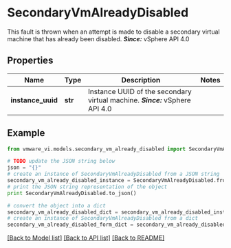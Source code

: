 # SecondaryVmAlreadyDisabled

This fault is thrown when an attempt is made to disable a secondary virtual machine that has already been disabled.  ***Since:*** vSphere API 4.0 

## Properties
Name | Type | Description | Notes
------------ | ------------- | ------------- | -------------
**instance_uuid** | **str** | Instance UUID of the secondary virtual machine.  ***Since:*** vSphere API 4.0  | 

## Example

```python
from vmware_vi.models.secondary_vm_already_disabled import SecondaryVmAlreadyDisabled

# TODO update the JSON string below
json = "{}"
# create an instance of SecondaryVmAlreadyDisabled from a JSON string
secondary_vm_already_disabled_instance = SecondaryVmAlreadyDisabled.from_json(json)
# print the JSON string representation of the object
print SecondaryVmAlreadyDisabled.to_json()

# convert the object into a dict
secondary_vm_already_disabled_dict = secondary_vm_already_disabled_instance.to_dict()
# create an instance of SecondaryVmAlreadyDisabled from a dict
secondary_vm_already_disabled_form_dict = secondary_vm_already_disabled.from_dict(secondary_vm_already_disabled_dict)
```
[[Back to Model list]](../README.md#documentation-for-models) [[Back to API list]](../README.md#documentation-for-api-endpoints) [[Back to README]](../README.md)


